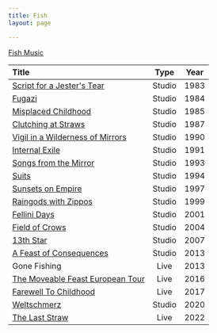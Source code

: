 ```yaml
---
title: Fish
layout: page

---
```


[Fish Music](https://fishmusic.scot/)

| Title                                         |  Type  | Year |
| :-------------------------------------------- | :----: | :--: |
| [Script for a Jester's Tear][script]          | Studio | 1983 |
| [Fugazi][fugazi]                              | Studio | 1984 |
| [Misplaced Childhood][childhood]              | Studio | 1985 |
| [Clutching at Straws][straws]                 | Studio | 1987 |
| [Vigil in a Wilderness of Mirrors][vigil]     | Studio | 1990 |
| [Internal Exile][exile]                       | Studio | 1991 |
| [Songs from the Mirror][mirror]               | Studio | 1993 |
| [Suits][suits]                                | Studio | 1994 |
| [Sunsets on Empire][sunsets]                  | Studio | 1997 |
| [Raingods with Zippos][raingods]              | Studio | 1999 |
| [Fellini Days][fellini]                       | Studio | 2001 |
| [Field of Crows][crows]                       | Studio | 2004 |
| [13th Star][star]                             | Studio | 2007 |
| [A Feast of Consequences][feast]              | Studio | 2013 |
| Gone Fishing                                  |  Live  | 2013 |
| [The Moveable Feast European Tour][feasttour] |  Live  | 2016 |
| [Farewell To Childhood][farewell]             |  Live  | 2017 |
| [Weltschmerz][weltschmerz]                    | Studio | 2020 |
| [The Last Straw][laststraw]                   |  Live  | 2022 |



[script]:https://en.wikipedia.org/wiki/Script_for_a_Jester%27s_Tear
[fugazi]:https://en.wikipedia.org/wiki/Fugazi_(album)
[childhood]:https://en.wikipedia.org/wiki/Misplaced_Childhood
[straws]:https://en.wikipedia.org/wiki/Clutching_at_Straws
[vigil]:https://en.wikipedia.org/wiki/Vigil_in_a_Wilderness_of_Mirrors
[exile]:https://en.wikipedia.org/wiki/Internal_Exile_(Fish_album)
[mirror]:https://en.wikipedia.org/wiki/Songs_from_the_Mirror
[suits]:https://en.wikipedia.org/wiki/Suits_(album)
[sunsets]:https://en.wikipedia.org/wiki/Sunsets_on_Empire
[raingods]:https://fishmusic.scot/discography/raingods-with-zippos/
[fellini]:https://fishmusic.scot/discography/fellini-days/
[crows]:https://en.wikipedia.org/wiki/Field_of_Crows
[star]:https://en.wikipedia.org/wiki/13th_Star
[feast]:https://en.wikipedia.org/wiki/A_Feast_of_Consequences
[weltschmerz]:https://fishmusic.scot/discography/weltschmerz/
[laststraw]:https://fishmusic.scot/discography/the-last-straw-live-in-glasgow-2018/
[feasttour]:https://fishmusic.scot/discography/the-moveable-feast-european-tour-2013-2015/
[farewell]:https://fishmusic.scot/discography/farewell-to-childhood-live-in-europe-2015-2016/







